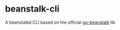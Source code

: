 # beanstalk-cli

A beanstalkd CLI based on the official [go-beanstalk](https://github.com/godsarmy/beanstalk-cli) lib
